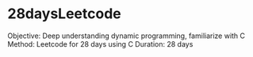 # 28daysLeetcode
Objective: Deep understanding dynamic programming, familiarize with C
Method: Leetcode for 28 days using C
Duration: 28 days
